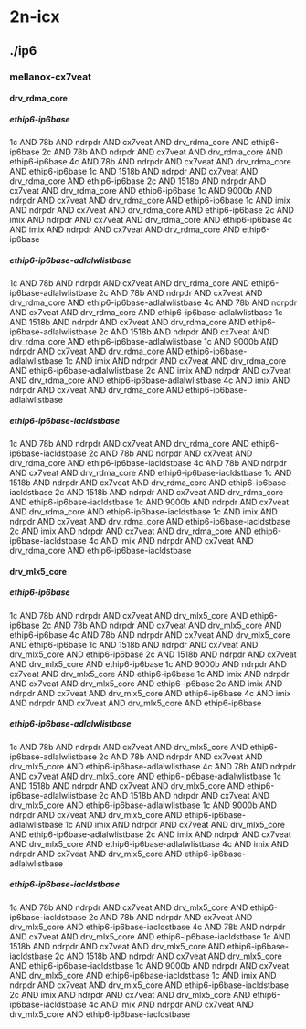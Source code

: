 # 2n-icx
## ./ip6
### mellanox-cx7veat
#### drv_rdma_core
##### ethip6-ip6base
1c AND 78b AND ndrpdr AND cx7veat AND drv_rdma_core AND ethip6-ip6base
2c AND 78b AND ndrpdr AND cx7veat AND drv_rdma_core AND ethip6-ip6base
4c AND 78b AND ndrpdr AND cx7veat AND drv_rdma_core AND ethip6-ip6base
1c AND 1518b AND ndrpdr AND cx7veat AND drv_rdma_core AND ethip6-ip6base
2c AND 1518b AND ndrpdr AND cx7veat AND drv_rdma_core AND ethip6-ip6base
1c AND 9000b AND ndrpdr AND cx7veat AND drv_rdma_core AND ethip6-ip6base
1c AND imix AND ndrpdr AND cx7veat AND drv_rdma_core AND ethip6-ip6base
2c AND imix AND ndrpdr AND cx7veat AND drv_rdma_core AND ethip6-ip6base
4c AND imix AND ndrpdr AND cx7veat AND drv_rdma_core AND ethip6-ip6base
##### ethip6-ip6base-adlalwlistbase
1c AND 78b AND ndrpdr AND cx7veat AND drv_rdma_core AND ethip6-ip6base-adlalwlistbase
2c AND 78b AND ndrpdr AND cx7veat AND drv_rdma_core AND ethip6-ip6base-adlalwlistbase
4c AND 78b AND ndrpdr AND cx7veat AND drv_rdma_core AND ethip6-ip6base-adlalwlistbase
1c AND 1518b AND ndrpdr AND cx7veat AND drv_rdma_core AND ethip6-ip6base-adlalwlistbase
2c AND 1518b AND ndrpdr AND cx7veat AND drv_rdma_core AND ethip6-ip6base-adlalwlistbase
1c AND 9000b AND ndrpdr AND cx7veat AND drv_rdma_core AND ethip6-ip6base-adlalwlistbase
1c AND imix AND ndrpdr AND cx7veat AND drv_rdma_core AND ethip6-ip6base-adlalwlistbase
2c AND imix AND ndrpdr AND cx7veat AND drv_rdma_core AND ethip6-ip6base-adlalwlistbase
4c AND imix AND ndrpdr AND cx7veat AND drv_rdma_core AND ethip6-ip6base-adlalwlistbase
##### ethip6-ip6base-iacldstbase
1c AND 78b AND ndrpdr AND cx7veat AND drv_rdma_core AND ethip6-ip6base-iacldstbase
2c AND 78b AND ndrpdr AND cx7veat AND drv_rdma_core AND ethip6-ip6base-iacldstbase
4c AND 78b AND ndrpdr AND cx7veat AND drv_rdma_core AND ethip6-ip6base-iacldstbase
1c AND 1518b AND ndrpdr AND cx7veat AND drv_rdma_core AND ethip6-ip6base-iacldstbase
2c AND 1518b AND ndrpdr AND cx7veat AND drv_rdma_core AND ethip6-ip6base-iacldstbase
1c AND 9000b AND ndrpdr AND cx7veat AND drv_rdma_core AND ethip6-ip6base-iacldstbase
1c AND imix AND ndrpdr AND cx7veat AND drv_rdma_core AND ethip6-ip6base-iacldstbase
2c AND imix AND ndrpdr AND cx7veat AND drv_rdma_core AND ethip6-ip6base-iacldstbase
4c AND imix AND ndrpdr AND cx7veat AND drv_rdma_core AND ethip6-ip6base-iacldstbase
#### drv_mlx5_core
##### ethip6-ip6base
1c AND 78b AND ndrpdr AND cx7veat AND drv_mlx5_core AND ethip6-ip6base
2c AND 78b AND ndrpdr AND cx7veat AND drv_mlx5_core AND ethip6-ip6base
4c AND 78b AND ndrpdr AND cx7veat AND drv_mlx5_core AND ethip6-ip6base
1c AND 1518b AND ndrpdr AND cx7veat AND drv_mlx5_core AND ethip6-ip6base
2c AND 1518b AND ndrpdr AND cx7veat AND drv_mlx5_core AND ethip6-ip6base
1c AND 9000b AND ndrpdr AND cx7veat AND drv_mlx5_core AND ethip6-ip6base
1c AND imix AND ndrpdr AND cx7veat AND drv_mlx5_core AND ethip6-ip6base
2c AND imix AND ndrpdr AND cx7veat AND drv_mlx5_core AND ethip6-ip6base
4c AND imix AND ndrpdr AND cx7veat AND drv_mlx5_core AND ethip6-ip6base
##### ethip6-ip6base-adlalwlistbase
1c AND 78b AND ndrpdr AND cx7veat AND drv_mlx5_core AND ethip6-ip6base-adlalwlistbase
2c AND 78b AND ndrpdr AND cx7veat AND drv_mlx5_core AND ethip6-ip6base-adlalwlistbase
4c AND 78b AND ndrpdr AND cx7veat AND drv_mlx5_core AND ethip6-ip6base-adlalwlistbase
1c AND 1518b AND ndrpdr AND cx7veat AND drv_mlx5_core AND ethip6-ip6base-adlalwlistbase
2c AND 1518b AND ndrpdr AND cx7veat AND drv_mlx5_core AND ethip6-ip6base-adlalwlistbase
1c AND 9000b AND ndrpdr AND cx7veat AND drv_mlx5_core AND ethip6-ip6base-adlalwlistbase
1c AND imix AND ndrpdr AND cx7veat AND drv_mlx5_core AND ethip6-ip6base-adlalwlistbase
2c AND imix AND ndrpdr AND cx7veat AND drv_mlx5_core AND ethip6-ip6base-adlalwlistbase
4c AND imix AND ndrpdr AND cx7veat AND drv_mlx5_core AND ethip6-ip6base-adlalwlistbase
##### ethip6-ip6base-iacldstbase
1c AND 78b AND ndrpdr AND cx7veat AND drv_mlx5_core AND ethip6-ip6base-iacldstbase
2c AND 78b AND ndrpdr AND cx7veat AND drv_mlx5_core AND ethip6-ip6base-iacldstbase
4c AND 78b AND ndrpdr AND cx7veat AND drv_mlx5_core AND ethip6-ip6base-iacldstbase
1c AND 1518b AND ndrpdr AND cx7veat AND drv_mlx5_core AND ethip6-ip6base-iacldstbase
2c AND 1518b AND ndrpdr AND cx7veat AND drv_mlx5_core AND ethip6-ip6base-iacldstbase
1c AND 9000b AND ndrpdr AND cx7veat AND drv_mlx5_core AND ethip6-ip6base-iacldstbase
1c AND imix AND ndrpdr AND cx7veat AND drv_mlx5_core AND ethip6-ip6base-iacldstbase
2c AND imix AND ndrpdr AND cx7veat AND drv_mlx5_core AND ethip6-ip6base-iacldstbase
4c AND imix AND ndrpdr AND cx7veat AND drv_mlx5_core AND ethip6-ip6base-iacldstbase